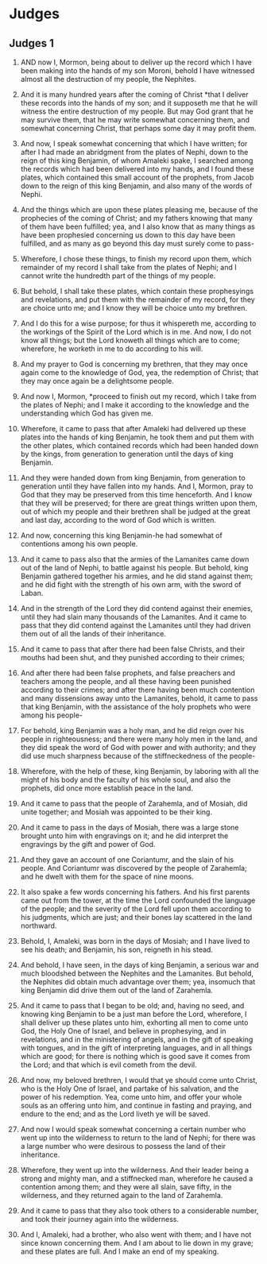 # Judges

## Judges 1

1. AND now I, Mormon, being about to deliver up the record which I have been making into the hands of my son Moroni, behold I have witnessed almost all the destruction of my people, the Nephites.

2. And it is many hundred years after the coming of Christ *that I deliver these records into the hands of my son; and it supposeth me that he will witness the entire destruction of my people. But may God grant that he may survive them, that he may write somewhat concerning them, and somewhat concerning Christ, that perhaps some day it may profit them.

3. And now, I speak somewhat concerning that which I have written; for after I had made an abridgment from the plates of Nephi, down to the reign of this king Benjamin, of whom Amaleki spake, I searched among the records which had been delivered into my hands, and I found these plates, which contained this small account of the prophets, from Jacob down to the reign of this king Benjamin, and also many of the words of Nephi.

4. And the things which are upon these plates pleasing me, because of the prophecies of the coming of Christ; and my fathers knowing that many of them have been fulfilled; yea, and I also know that as many things as have been prophesied concerning us down to this day have been fulfilled, and as many as go beyond this day must surely come to pass-

5. Wherefore, I chose these things, to finish my record upon them, which remainder of my record I shall take from the plates of Nephi; and I cannot write the hundredth part of the things of my people.

6. But behold, I shall take these plates, which contain these prophesyings and revelations, and put them with the remainder of my record, for they are choice unto me; and I know they will be choice unto my brethren.

7. And I do this for a wise purpose; for thus it whispereth me, according to the workings of the Spirit of the Lord which is in me. And now, I do not know all things; but the Lord knoweth all things which are to come; wherefore, he worketh in me to do according to his will.

8. And my prayer to God is concerning my brethren, that they may once again come to the knowledge of God, yea, the redemption of Christ; that they may once again be a delightsome people.

9. And now I, Mormon, *proceed to finish out my record, which I take from the plates of Nephi; and I make it according to the knowledge and the understanding which God has given me.

10. Wherefore, it came to pass that after Amaleki had delivered up these plates into the hands of king Benjamin, he took them and put them with the other plates, which contained records which had been handed down by the kings, from generation to generation until the days of king Benjamin.

11. And they were handed down from king Benjamin, from generation to generation until they have fallen into my hands. And I, Mormon, pray to God that they may be preserved from this time henceforth. And I know that they will be preserved; for there are great things written upon them, out of which my people and their brethren shall be judged at the great and last day, according to the word of God which is written.

12. And now, concerning this king Benjamin-he had somewhat of contentions among his own people.

13. And it came to pass also that the armies of the Lamanites came down out of the land of Nephi, to battle against his people. But behold, king Benjamin gathered together his armies, and he did stand against them; and he did fight with the strength of his own arm, with the sword of Laban.

14. And in the strength of the Lord they did contend against their enemies, until they had slain many thousands of the Lamanites. And it came to pass that they did contend against the Lamanites until they had driven them out of all the lands of their inheritance.

15. And it came to pass that after there had been false Christs, and their mouths had been shut, and they punished according to their crimes;

16. And after there had been false prophets, and false preachers and teachers among the people, and all these having been punished according to their crimes; and after there having been much contention and many dissensions away unto the Lamanites, behold, it came to pass that king Benjamin, with the assistance of the holy prophets who were among his people-

17. For behold, king Benjamin was a holy man, and he did reign over his people in righteousness; and there were many holy men in the land, and they did speak the word of God with power and with authority; and they did use much sharpness because of the stiffneckedness of the people-

18. Wherefore, with the help of these, king Benjamin, by laboring with all the might of his body and the faculty of his whole soul, and also the prophets, did once more establish peace in the land.

19. And it came to pass that the people of Zarahemla, and of Mosiah, did unite together; and Mosiah was appointed to be their king.

20. And it came to pass in the days of Mosiah, there was a large stone brought unto him with engravings on it; and he did interpret the engravings by the gift and power of God.

21. And they gave an account of one Coriantumr, and the slain of his people. And Coriantumr was discovered by the people of Zarahemla; and he dwelt with them for the space of nine moons.

22. It also spake a few words concerning his fathers. And his first parents came out from the tower, at the time the Lord confounded the language of the people; and the severity of the Lord fell upon them according to his judgments, which are just; and their bones lay scattered in the land northward.

23. Behold, I, Amaleki, was born in the days of Mosiah; and I have lived to see his death; and Benjamin, his son, reigneth in his stead.

24. And behold, I have seen, in the days of king Benjamin, a serious war and much bloodshed between the Nephites and the Lamanites. But behold, the Nephites did obtain much advantage over them; yea, insomuch that king Benjamin did drive them out of the land of Zarahemla.

25. And it came to pass that I began to be old; and, having no seed, and knowing king Benjamin to be a just man before the Lord, wherefore, I shall deliver up these plates unto him, exhorting all men to come unto God, the Holy One of Israel, and believe in prophesying, and in revelations, and in the ministering of angels, and in the gift of speaking with tongues, and in the gift of interpreting languages, and in all things which are good; for there is nothing which is good save it comes from the Lord; and that which is evil cometh from the devil.

26. And now, my beloved brethren, I would that ye should come unto Christ, who is the Holy One of Israel, and partake of his salvation, and the power of his redemption. Yea, come unto him, and offer your whole souls as an offering unto him, and continue in fasting and praying, and endure to the end; and as the Lord liveth ye will be saved.

27. And now I would speak somewhat concerning a certain number who went up into the wilderness to return to the land of Nephi; for there was a large number who were desirous to possess the land of their inheritance.

28. Wherefore, they went up into the wilderness. And their leader being a strong and mighty man, and a stiffnecked man, wherefore he caused a contention among them; and they were all slain, save fifty, in the wilderness, and they returned again to the land of Zarahemla.

29. And it came to pass that they also took others to a considerable number, and took their journey again into the wilderness.

30. And I, Amaleki, had a brother, who also went with them; and I have not since known concerning them. And I am about to lie down in my grave; and these plates are full. And I make an end of my speaking.


